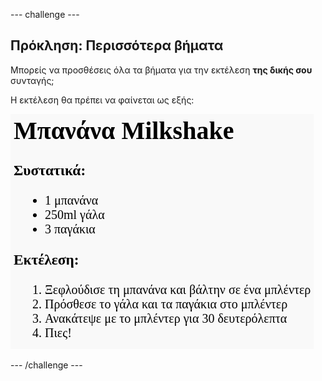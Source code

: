 \--- challenge \---

## Πρόκληση: Περισσότερα βήματα

Μπορείς να προσθέσεις όλα τα βήματα για την εκτέλεση **της δικής σου** συνταγής;

Η εκτέλεση θα πρέπει να φαίνεται ως εξής:

![screenshot](images/recipe-more-method.png)

\--- /challenge \---
